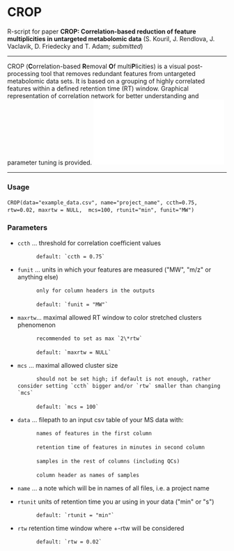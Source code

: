 # CROP
R-script for paper **CROP: Correlation-based reduction of feature multiplicities in untargeted metabolomic data** (S. Kouril, J. Rendlova, J. Vaclavik, D. Friedecky and T. Adam; *submitted*)
***

CROP (**C**orrelation-based **R**emoval **O**f multi**P**licities) is a visual post-processing tool that removes redundant features from untargeted metabolomic data sets. It is based on a grouping of highly correlated features within a defined retention time (RT) window. Graphical representation of correlation network for better understanding and parameter tuning is provided.
![CROPped example data - correlation network](example_data_CROPped_ccth_0.75_rtw+-0.02_correlation_network.pdf)
***

### Usage
```CROP(data="example_data.csv", name="project_name", ccth=0.75, rtw=0.02, maxrtw = NULL,  mcs=100, rtunit="min", funit="MW")```

### Parameters
* `ccth` ... threshold for correlation coefficient values

            default: `ccth = 0.75`

* `funit` ... units in which your features are measured ("MW", "m/z" or anything else)

            only for column headers in the outputs
            
            default: `funit = "MW"`

* `maxrtw`... maximal allowed RT window to color stretched clusters phenomenon

            recommended to set as max `2\*rtw`
            
            default: `maxrtw = NULL`

* `mcs` ... maximal allowed cluster size

            should not be set high; if default is not enough, rather consider setting `ccth` bigger and/or `rtw` smaller than changing `mcs`
            
            default: `mcs = 100`

* `data` ... filepath to an input csv table of your MS data with:

            names of features in the first column
            
            retention time of features in minutes in second column
            
            samples in the rest of columns (including QCs)
            
            column header as names of samples

* `name` ... a note which will be in names of all files, i.e. a project name

* `rtunit`  units of retention time you ar using in your data ("min" or "s")

            default: `rtunit = "min"`

* `rtw`     retention time window where +-rtw will be considered

            default: `rtw = 0.02`
